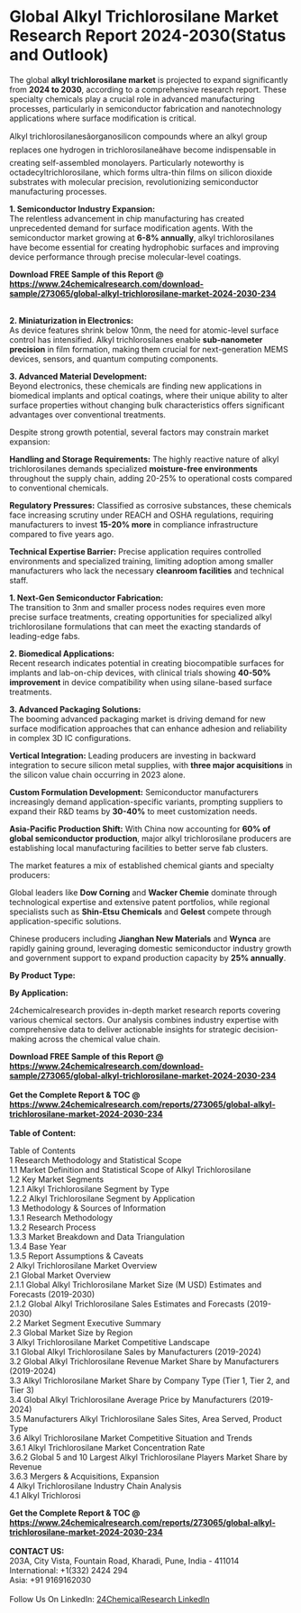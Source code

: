 <h1>Global Alkyl Trichlorosilane Market Research Report 2024-2030(Status and Outlook)</h1><p>The global <strong>alkyl trichlorosilane market</strong> is projected to expand significantly from <strong>2024 to 2030</strong>, according to a comprehensive research report. These specialty chemicals play a crucial role in advanced manufacturing processes, particularly in semiconductor fabrication and nanotechnology applications where surface modification is critical.</p><p>Alkyl trichlorosilanesâorganosilicon compounds where an alkyl group replaces one hydrogen in trichlorosilaneâhave become indispensable in creating self-assembled monolayers. Particularly noteworthy is octadecyltrichlorosilane, which forms ultra-thin films on silicon dioxide substrates with molecular precision, revolutionizing semiconductor manufacturing processes.</p><p><strong>1. Semiconductor Industry Expansion:</strong><br>
The relentless advancement in chip manufacturing has created unprecedented demand for surface modification agents. With the semiconductor market growing at <strong>6-8% annually</strong>, alkyl trichlorosilanes have become essential for creating hydrophobic surfaces and improving device performance through precise molecular-level coatings.</p><div><b>Download FREE Sample of this Report @ 
            <a href="https://www.24chemicalresearch.com/download-sample/273065/global-alkyl-trichlorosilane-market-2024-2030-234">
            https://www.24chemicalresearch.com/download-sample/273065/global-alkyl-trichlorosilane-market-2024-2030-234</a></b></div><br><p><strong>2. Miniaturization in Electronics:</strong><br>
As device features shrink below 10nm, the need for atomic-level surface control has intensified. Alkyl trichlorosilanes enable <strong>sub-nanometer precision</strong> in film formation, making them crucial for next-generation MEMS devices, sensors, and quantum computing components.</p><p><strong>3. Advanced Material Development:</strong><br>
Beyond electronics, these chemicals are finding new applications in biomedical implants and optical coatings, where their unique ability to alter surface properties without changing bulk characteristics offers significant advantages over conventional treatments.</p><p>Despite strong growth potential, several factors may constrain market expansion:</p><p><strong>Handling and Storage Requirements:</strong> The highly reactive nature of alkyl trichlorosilanes demands specialized <strong>moisture-free environments</strong> throughout the supply chain, adding 20-25% to operational costs compared to conventional chemicals.</p><p><strong>Regulatory Pressures:</strong> Classified as corrosive substances, these chemicals face increasing scrutiny under REACH and OSHA regulations, requiring manufacturers to invest <strong>15-20% more</strong> in compliance infrastructure compared to five years ago.</p><p><strong>Technical Expertise Barrier:</strong> Precise application requires controlled environments and specialized training, limiting adoption among smaller manufacturers who lack the necessary <strong>cleanroom facilities</strong> and technical staff.</p><p><strong>1. Next-Gen Semiconductor Fabrication:</strong><br>
The transition to 3nm and smaller process nodes requires even more precise surface treatments, creating opportunities for specialized alkyl trichlorosilane formulations that can meet the exacting standards of leading-edge fabs.</p><p><strong>2. Biomedical Applications:</strong><br>
Recent research indicates potential in creating biocompatible surfaces for implants and lab-on-chip devices, with clinical trials showing <strong>40-50% improvement</strong> in device compatibility when using silane-based surface treatments.</p><p><strong>3. Advanced Packaging Solutions:</strong><br>
The booming advanced packaging market is driving demand for new surface modification approaches that can enhance adhesion and reliability in complex 3D IC configurations.</p><p><strong>Vertical Integration:</strong> Leading producers are investing in backward integration to secure silicon metal supplies, with <strong>three major acquisitions</strong> in the silicon value chain occurring in 2023 alone.</p><p><strong>Custom Formulation Development:</strong> Semiconductor manufacturers increasingly demand application-specific variants, prompting suppliers to expand their R&amp;D teams by <strong>30-40%</strong> to meet customization needs.</p><p><strong>Asia-Pacific Production Shift:</strong> With China now accounting for <strong>60% of global semiconductor production</strong>, major alkyl trichlorosilane producers are establishing local manufacturing facilities to better serve fab clusters.</p><p>The market features a mix of established chemical giants and specialty producers:</p><p>Global leaders like <strong>Dow Corning</strong> and <strong>Wacker Chemie</strong> dominate through technological expertise and extensive patent portfolios, while regional specialists such as <strong>Shin-Etsu Chemicals</strong> and <strong>Gelest</strong> compete through application-specific solutions.</p><p>Chinese producers including <strong>Jianghan New Materials</strong> and <strong>Wynca</strong> are rapidly gaining ground, leveraging domestic semiconductor industry growth and government support to expand production capacity by <strong>25% annually</strong>.</p><p><strong>By Product Type:</strong></p><p><strong>By Application:</strong></p><p>24chemicalresearch provides in-depth market research reports covering various chemical sectors. Our analysis combines industry expertise with comprehensive data to deliver actionable insights for strategic decision-making across the chemical value chain.</p><div><b>Download FREE Sample of this Report @ 
            <a href="https://www.24chemicalresearch.com/download-sample/273065/global-alkyl-trichlorosilane-market-2024-2030-234">
            https://www.24chemicalresearch.com/download-sample/273065/global-alkyl-trichlorosilane-market-2024-2030-234</a></b></div><br><div><b>Get the Complete Report & TOC @ 
            <a href="https://www.24chemicalresearch.com/reports/273065/global-alkyl-trichlorosilane-market-2024-2030-234">
            https://www.24chemicalresearch.com/reports/273065/global-alkyl-trichlorosilane-market-2024-2030-234</a></b></div><br>
            <b>Table of Content:</b><p>Table of Contents<br />
1 Research Methodology and Statistical Scope<br />
1.1 Market Definition and Statistical Scope of Alkyl Trichlorosilane<br />
1.2 Key Market Segments<br />
1.2.1 Alkyl Trichlorosilane Segment by Type<br />
1.2.2 Alkyl Trichlorosilane Segment by Application<br />
1.3 Methodology & Sources of Information<br />
1.3.1 Research Methodology<br />
1.3.2 Research Process<br />
1.3.3 Market Breakdown and Data Triangulation<br />
1.3.4 Base Year<br />
1.3.5 Report Assumptions & Caveats<br />
2 Alkyl Trichlorosilane Market Overview<br />
2.1 Global Market Overview<br />
2.1.1 Global Alkyl Trichlorosilane Market Size (M USD) Estimates and Forecasts (2019-2030)<br />
2.1.2 Global Alkyl Trichlorosilane Sales Estimates and Forecasts (2019-2030)<br />
2.2 Market Segment Executive Summary<br />
2.3 Global Market Size by Region<br />
3 Alkyl Trichlorosilane Market Competitive Landscape<br />
3.1 Global Alkyl Trichlorosilane Sales by Manufacturers (2019-2024)<br />
3.2 Global Alkyl Trichlorosilane Revenue Market Share by Manufacturers (2019-2024)<br />
3.3 Alkyl Trichlorosilane Market Share by Company Type (Tier 1, Tier 2, and Tier 3)<br />
3.4 Global Alkyl Trichlorosilane Average Price by Manufacturers (2019-2024)<br />
3.5 Manufacturers Alkyl Trichlorosilane Sales Sites, Area Served, Product Type<br />
3.6 Alkyl Trichlorosilane Market Competitive Situation and Trends<br />
3.6.1 Alkyl Trichlorosilane Market Concentration Rate<br />
3.6.2 Global 5 and 10 Largest Alkyl Trichlorosilane Players Market Share by Revenue<br />
3.6.3 Mergers & Acquisitions, Expansion<br />
4 Alkyl Trichlorosilane Industry Chain Analysis<br />
4.1 Alkyl Trichlorosi</p><div><b>Get the Complete Report & TOC @ 
            <a href="https://www.24chemicalresearch.com/reports/273065/global-alkyl-trichlorosilane-market-2024-2030-234">
            https://www.24chemicalresearch.com/reports/273065/global-alkyl-trichlorosilane-market-2024-2030-234</a></b></div><br><b>CONTACT US:</b><br>
            203A, City Vista, Fountain Road, Kharadi, Pune, India - 411014<br>
            International: +1(332) 2424 294<br>
            Asia: +91 9169162030 <br><br>
            Follow Us On LinkedIn: <a href="https://www.linkedin.com/company/24chemicalresearch/">24ChemicalResearch LinkedIn</a>